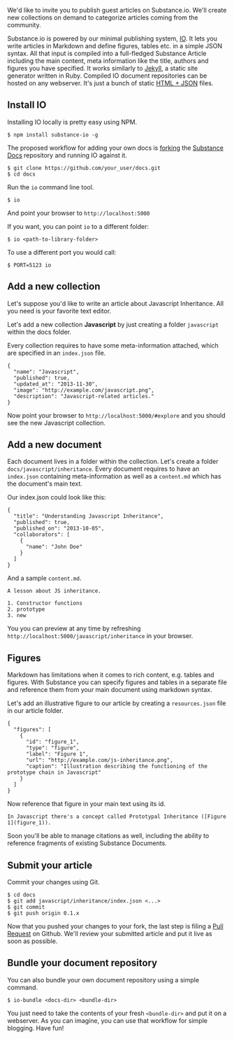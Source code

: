 We'd like to invite you to publish guest articles on Substance.io. We'll create new collections on demand to categorize articles coming from the community.

Substance.io is powered by our minimal publishing system, [IO](http://github.com/substance/io). It lets you write articles in Markdown and define figures, tables etc. in a simple JSON syntax. All that input is compiled into a full-fledged Substance Article including the main content, meta information like the title, authors and figures you have specified. It works similarly to [Jekyll](http://jekyllrb.com/), a static site generator written in Ruby. Compiled IO document repositories can be hosted on any webserver. It's just a bunch of static [HTML + JSON](https://github.com/substance/io/tree/master/dist) files.

## Install IO

Installing IO locally is pretty easy using NPM.

    $ npm install substance-io -g

The proposed workflow for adding your own docs is [forking](https://help.github.com/articles/fork-a-repo) the [Substance Docs](http://github.com/substance/docs) repository and running IO against it.

    $ git clone https://github.com/your_user/docs.git
    $ cd docs

Run the `io` command line tool.

    $ io

And point your browser to `http://localhost:5000`

If you want, you can point `io` to a different folder:

    $ io <path-to-library-folder>

To use a different port you would call:

    $ PORT=5123 io


## Add a new collection

Let's suppose you'd like to write an article about Javascript Inheritance. All you need is your favorite text editor.


Let's add a new collection **Javascript** by just creating a folder `javascript` within the docs folder.

Every collection requires to have some meta-information attached, which are specified in an `index.json` file.

    {
      "name": "Javascript",
      "published": true,
      "updated_at": "2013-11-30",
      "image": "http://example.com/javascript.png",
      "description": "Javascript-related articles."
    }

Now point your browser to `http://localhost:5000/#explore` and you should see the new Javascript collection.

## Add a new document

Each document lives in a folder within the collection. Let's create a folder `docs/javascript/inheritance`. Every document requires to have an `index.json` containing meta-information as well as a `content.md` which has the document's main text.

Our index.json could look like this:

    {
      "title": "Understanding Javascript Inheritance",
      "published": true,
      "published_on": "2013-10-05",
      "collaborators": [
        {
          "name": "John Doe"
        }
      ]
    }


And a sample `content.md`.

    A lesson about JS inheritance.

    1. Constructor functions
    2. prototype
    3. new

You you can preview at any time by refreshing `http://localhost:5000/javascript/inheritance` in your browser.

## Figures

Markdown has limitations when it comes to rich content, e.g. tables and figures. With Substance you can specify figures and tables in a separate file and reference them from your main document using markdown syntax.

Let's add an illustrative figure to our article by creating a `resources.json` file in our article folder.

    {
      "figures": [
        {
          "id": "figure_1",
          "type": "figure",
          "label": "Figure 1",
          "url": "http://example.com/js-inheritance.png",
          "caption": "Illustration describing the functioning of the prototype chain in Javascript"
        }
      ]
    }

Now reference that figure in your main text using its id.

    In Javascript there's a concept called Prototypal Inheritance ([Figure 1](figure_1)).

Soon you'll be able to manage citations as well, including the ability to reference fragments of existing Substance Documents.

## Submit your article

Commit your changes using Git.

    $ cd docs
    $ git add javascript/inheritance/index.json <...>
    $ git commit
    $ git push origin 0.1.x

Now that you pushed your changes to your fork, the last step is filing a [Pull Request](https://help.github.com/articles/using-pull-requests) on Github. We'll review your submitted article and put it live as soon as possible.

## Bundle your document repository

You can also bundle your own document repository using a simple command.

    $ io-bundle <docs-dir> <bundle-dir>

You just need to take the contents of your fresh `<bundle-dir>` and put it on a webserver. As you can imagine, you can use that workflow for simple blogging. Have fun!